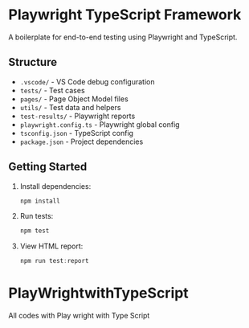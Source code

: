 # Playwright TypeScript Framework

A boilerplate for end-to-end testing using Playwright and TypeScript.

## Structure
- `.vscode/` - VS Code debug configuration
- `tests/` - Test cases
- `pages/` - Page Object Model files
- `utils/` - Test data and helpers
- `test-results/` - Playwright reports
- `playwright.config.ts` - Playwright global config
- `tsconfig.json` - TypeScript config
- `package.json` - Project dependencies

## Getting Started

1. Install dependencies:
   ```powershell
   npm install
   ```
2. Run tests:
   ```powershell
   npm test
   ```
3. View HTML report:
   ```powershell
   npm run test:report
   ```

# PlayWrightwithTypeScript
All codes with Play wright with Type Script
